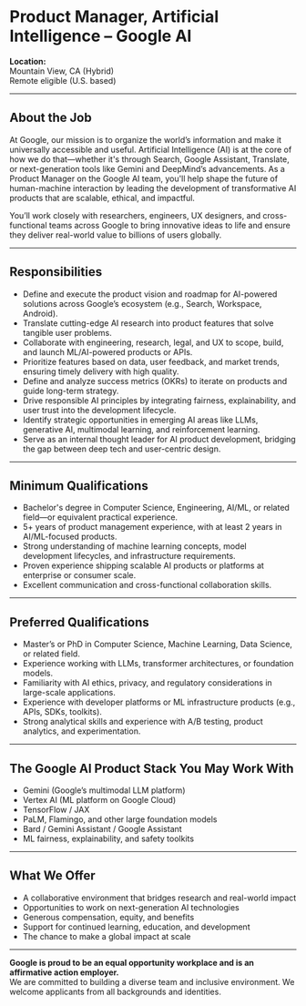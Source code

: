 # Product Manager, Artificial Intelligence – Google AI

**Location:**  
Mountain View, CA (Hybrid)  
Remote eligible (U.S. based)

---

## About the Job

At Google, our mission is to organize the world’s information and make it universally accessible and useful. Artificial Intelligence (AI) is at the core of how we do that—whether it's through Search, Google Assistant, Translate, or next-generation tools like Gemini and DeepMind’s advancements. As a Product Manager on the Google AI team, you'll help shape the future of human-machine interaction by leading the development of transformative AI products that are scalable, ethical, and impactful.

You’ll work closely with researchers, engineers, UX designers, and cross-functional teams across Google to bring innovative ideas to life and ensure they deliver real-world value to billions of users globally.

---

## Responsibilities

- Define and execute the product vision and roadmap for AI-powered solutions across Google’s ecosystem (e.g., Search, Workspace, Android).
- Translate cutting-edge AI research into product features that solve tangible user problems.
- Collaborate with engineering, research, legal, and UX to scope, build, and launch ML/AI-powered products or APIs.
- Prioritize features based on data, user feedback, and market trends, ensuring timely delivery with high quality.
- Define and analyze success metrics (OKRs) to iterate on products and guide long-term strategy.
- Drive responsible AI principles by integrating fairness, explainability, and user trust into the development lifecycle.
- Identify strategic opportunities in emerging AI areas like LLMs, generative AI, multimodal learning, and reinforcement learning.
- Serve as an internal thought leader for AI product development, bridging the gap between deep tech and user-centric design.

---

## Minimum Qualifications

- Bachelor's degree in Computer Science, Engineering, AI/ML, or related field—or equivalent practical experience.
- 5+ years of product management experience, with at least 2 years in AI/ML-focused products.
- Strong understanding of machine learning concepts, model development lifecycles, and infrastructure requirements.
- Proven experience shipping scalable AI products or platforms at enterprise or consumer scale.
- Excellent communication and cross-functional collaboration skills.

---

## Preferred Qualifications

- Master’s or PhD in Computer Science, Machine Learning, Data Science, or related field.
- Experience working with LLMs, transformer architectures, or foundation models.
- Familiarity with AI ethics, privacy, and regulatory considerations in large-scale applications.
- Experience with developer platforms or ML infrastructure products (e.g., APIs, SDKs, toolkits).
- Strong analytical skills and experience with A/B testing, product analytics, and experimentation.

---

## The Google AI Product Stack You May Work With

- Gemini (Google’s multimodal LLM platform)  
- Vertex AI (ML platform on Google Cloud)  
- TensorFlow / JAX  
- PaLM, Flamingo, and other large foundation models  
- Bard / Gemini Assistant / Google Assistant  
- ML fairness, explainability, and safety toolkits  

---

## What We Offer

- A collaborative environment that bridges research and real-world impact  
- Opportunities to work on next-generation AI technologies  
- Generous compensation, equity, and benefits  
- Support for continued learning, education, and development  
- The chance to make a global impact at scale  

---

**Google is proud to be an equal opportunity workplace and is an affirmative action employer.**  
We are committed to building a diverse team and inclusive environment. We welcome applicants from all backgrounds and identities.
